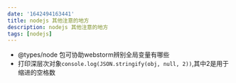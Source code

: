 ```yaml
---
date: '1642494163441'
title: nodejs 其他注意的地方
description: nodejs 其他注意的地方
tags: [nodejs]
---
```

 - @types/node 包可协助webstorm辨别全局变量有哪些
 - 打印深层次对象`console.log(JSON.stringify(obj, null, 2))`,其中2是用于缩进的空格数


